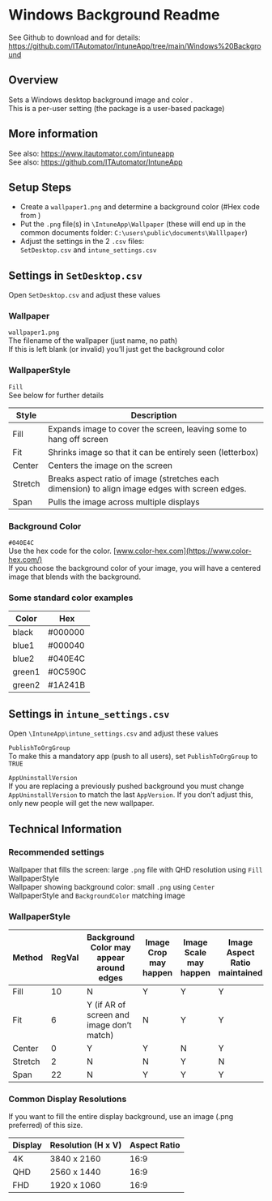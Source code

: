   
# Windows Background Readme  

See Github to download and for details: https://github.com/ITAutomator/IntuneApp/tree/main/Windows%20Background  
  
## Overview  

Sets a Windows desktop background image and color .  
This is a per-user setting (the package is a user-based package)  
  
## More information  

See also: <https://www.itautomator.com/intuneapp>  
See also: <https://github.com/ITAutomator/IntuneApp>  
  
## Setup Steps  

- Create a `wallpaper1.png` and determine a background color (#Hex code from )  
- Put the `.png` file(s) in `\IntuneApp\Wallpaper` (these will end up in the common documents folder: `C:\users\public\documents\Walllpaper`)  
- Adjust the settings in the 2 `.csv` files:  
`SetDesktop.csv` and `intune_settings.csv`  
  
## Settings in `SetDesktop.csv`  

Open `SetDesktop.csv` and adjust these values  
  
  
### Wallpaper  

`wallpaper1.png`  
The filename of the wallpaper (just name, no path)  
If this is left blank (or invalid) you’ll just get the background color  
  
### WallpaperStyle  

`Fill`  
See below for further details

|Style|Description|
|---|---|
|Fill|Expands image to cover the screen, leaving some to hang off screen |
|Fit | Shrinks image so that it can be entirely seen (letterbox)|  
|Center|Centers the image on the screen|
|Stretch | Breaks aspect ratio of image (stretches each dimension) to align image edges with screen edges.|
|Span | Pulls the image across multiple displays|  
  
### Background Color  

`#040E4C`  
Use the hex code for the color. [www.color-hex.com](https://www.color-hex.com/)  
If you choose the background color of your image, you will have a centered image that blends with the background.  
  
### Some standard color examples  

|Color|Hex|
|---|---|
|black|#000000|
|blue1|#000040|
|blue2|#040E4C|
|green1|#0C590C|
|green2|#1A241B|
  
## Settings in `intune_settings.csv`  

Open `\IntuneApp\intune_settings.csv` and adjust these values  
  
`PublishToOrgGroup`  
To make this a mandatory app (push to all users), set `PublishToOrgGroup` to `TRUE`  
  
`AppUninstallVersion`  
If you are replacing a previously pushed background you must change `AppUninstallVersion` to match the last `AppVersion`. If you don’t adjust this, only new people will get the new wallpaper.  
  
## Technical Information  

### Recommended settings  

Wallpaper that fills the screen: large `.png` file with QHD resolution using `Fill` WallpaperStyle  
Wallpaper showing background color: small `.png` using `Center` WallpaperStyle  and `BackgroundColor` matching image  
  
### WallpaperStyle  

|Method|RegVal|Background Color may appear around edges|Image Crop may happen|Image Scale may happen|Image Aspect Ratio maintained|  
|---|---|---|---|---|---|  
|Fill|10|N|Y|Y|Y|  
|Fit|6|Y (if AR of screen and image don’t match)|N|Y|Y|
|Center|0|Y|Y|N|Y|  
|Stretch|2|N|N|Y|N|  
|Span|22|N|Y|Y|Y|  
  
### Common Display Resolutions  

If you want to fill the entire display background, use an image (.png preferred) of this size.

|Display|Resolution (H x V)|Aspect Ratio|  
|---|---|---|  
|4K|3840 x 2160|16:9|  
|QHD|2560 x 1440|16:9|  
|FHD|1920 x 1060|16:9|  
  
